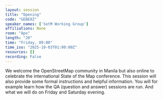 ```yaml
---
layout: session
title: "Opening"
code: "GEBE8Z"
speaker_names: ['SotM Working Group']
affiliations: None
room: "Apo"
length: "20"
time: "Friday, 09:00"
time_iso: "2025-10-03T01:00:00Z"
resources: []
recording: False
---
```


We welcome the OpenStreetMap community in Manila but also online to celebrate the international State of the Map conference. This session will also provide some formal instructions and helpful information. You will for example learn how the QA (question and answer) sessions are run. And what we will do on Friday and Saturday evening.

